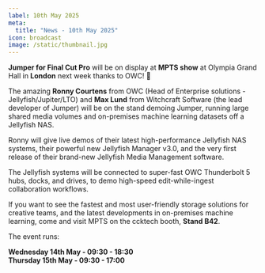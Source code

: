 ```yaml
---
label: 10th May 2025
meta:
  title: "News - 10th May 2025"
icon: broadcast
image: /static/thumbnail.jpg
---
```


**Jumper for Final Cut Pro** will be on display at **MPTS show** at Olympia Grand Hall in **London** next week thanks to OWC! 🥳

The amazing **Ronny Courtens** from OWC (Head of Enterprise solutions - Jellyfish/Jupiter/LTO) and **Max Lund** from Witchcraft Software (the lead developer of Jumper) will be on the stand demoing Jumper, running large shared media volumes and on-premises machine learning datasets off a Jellyfish NAS.

Ronny will give live demos of their latest high-performance Jellyfish NAS systems, their powerful new Jellyfish Manager v3.0, and the very first release of their brand-new Jellyfish Media Management software.

The Jellyfish systems will be connected to super-fast OWC Thunderbolt 5 hubs, docks, and drives, to demo high-speed edit-while-ingest collaboration workflows.

If you want to see the fastest and most user-friendly storage solutions for creative teams, and the latest developments in on-premises machine learning, come and visit MPTS on the ccktech booth, **Stand B42**.

The event runs:

**Wednesday 14th May - 09:30 - 18:30**<br />
**Thursday 15th May - 09:30 - 17:00**